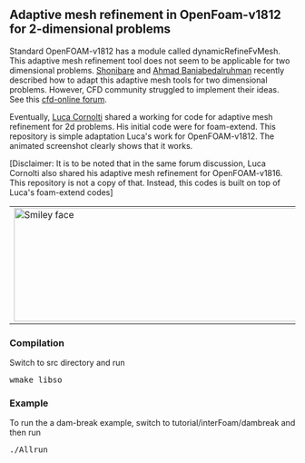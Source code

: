 ## Adaptive mesh refinement in OpenFoam-v1812 for 2-dimensional problems

Standard OpenFOAM-v1812 has a module called dynamicRefineFvMesh. This adaptive mesh refinement tool does not seem to be 
applicable for two dimensional problems. [Shonibare](https://www.academia.edu/16217705/Two-dimensional_adaptive_meshing_in_OpenFOAM) and [Ahmad Baniabedalruhman](https://digitalcommons.mtu.edu/cgi/viewcontent.cgi?referer=&httpsredir=1&article=2008&context=etds) 
recently described how to adapt this adaptive mesh tools for two dimensional problems. However, 
CFD community struggled to implement their ideas. See this [cfd-online forum](https://www.cfd-online.com/Forums/openfoam-community-contributions/118870-2d-adaptive-mesh-refinement.html). 

Eventually, [Luca Cornolti](https://www.cfd-online.com/Forums/openfoam-community-contributions/118870-2d-adaptive-mesh-refinement.html) shared a working for code
for adaptive mesh refinement for 2d problems. His initial code were for foam-extend. This repository is simple adaptation Luca's work
for OpenFOAM-v1812. The animated screenshot clearly shows that it works. 

[Disclaimer: It is to be noted that in the same forum discussion, Luca Cornolti also shared his adaptive mesh refinement 
for OpenFOAM-v1816. This repository is not a copy of that. Instead, this codes is built on top of Luca's foam-extend codes]


<table>
    <tr>
        <td>
          <img src="https://github.com/krajit/dynamicRefine2DFvMesh/blob/master/tutorial/interFoam/damBreak/meshRefinement-2d.gif?raw=true?raw=true" alt="Smiley face" height="200px" width="550px">
        </td>        
        <td>
          <img src="https://github.com/krajit/dynamicRefine2DFvMesh/blob/master/tutorial/interFoam/damBreak/alpha-with-refinement.gif?raw=true" alt="Smiley face" height="200px" width="550px">
        </td>        
        <td>
          <img src="https://github.com/krajit/dynamicRefine2DFvMesh/blob/master/tutorial/interFoam/damBreak/meshRefinement-3d.gif?raw=true?raw=true" alt="Smiley face" height="200px" width="550px">
        </td>        
</tr>
</table>

### Compilation

Switch to src directory and run
<pre>
wmake libso
</pre>

### Example
To run the a dam-break example, switch to tutorial/interFoam/dambreak and then run
<pre>
./Allrun
</pre>
